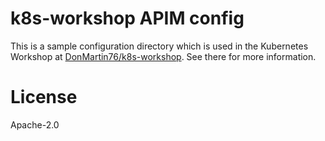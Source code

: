 # k8s-workshop APIM config

This is a sample configuration directory which is used in the Kubernetes Workshop at [DonMartin76/k8s-workshop](https://github.com/DonMartin76/k8s-workshop). See there for more information.

# License

Apache-2.0
